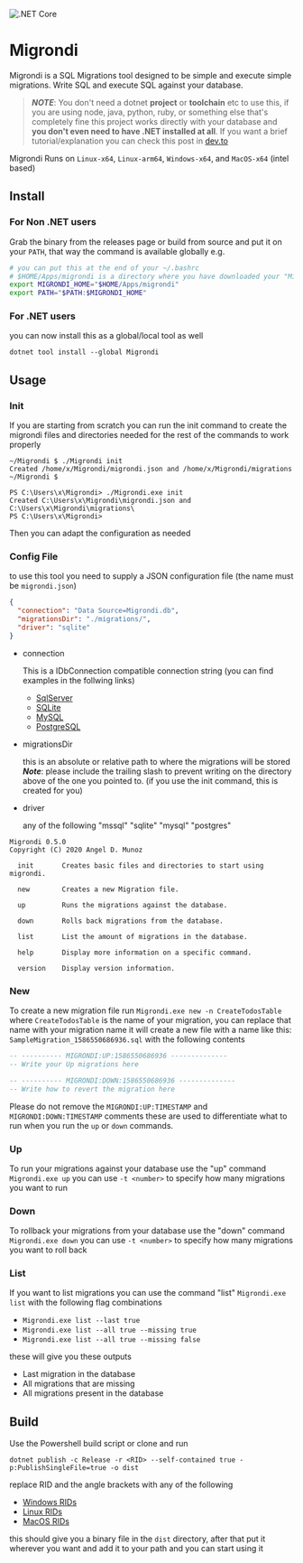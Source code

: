 ![.NET Core](https://github.com/AngelMunoz/Migrondi/workflows/.NET%20Core/badge.svg?branch=master)

# Migrondi

Migrondi is a SQL Migrations tool designed to be simple and execute simple migrations. Write SQL and execute SQL against your database.

> **_NOTE_**: You don't need a dotnet **project** or **toolchain** etc to use this, if you are using node, java, python, ruby, or something else that's completely fine this project works directly with your database and **you don't even need to have .NET installed at all**. If you want a brief tutorial/explanation you can check this post in [dev.to](https://dev.to/tunaxor/migrondi-simple-sql-migrations-tool-30lm)

Migrondi Runs on `Linux-x64`, `Linux-arm64`, `Windows-x64`, and `MacOS-x64` (intel based)
## Install

### For Non .NET users

Grab the binary from the releases page or build from source and put it on your `PATH`, that way the command is available globally e.g.

```bash
# you can put this at the end of your ~/.bashrc
# $HOME/Apps/migrondi is a directory where you have downloaded your "Migrondi" binary
export MIGRONDI_HOME="$HOME/Apps/migrondi"
export PATH="$PATH:$MIGRONDI_HOME"
```

### For .NET users

you can now install this as a global/local tool as well

```
dotnet tool install --global Migrondi
```

## Usage

### Init

If you are starting from scratch you can run the init command to create the migrondi files and directories needed for the rest of the commands to work properly

```
~/Migrondi $ ./Migrondi init
Created /home/x/Migrondi/migrondi.json and /home/x/Migrondi/migrations
~/Migrondi $
```

```
PS C:\Users\x\Migrondi> ./Migrondi.exe init
Created C:\Users\x\Migrondi\migrondi.json and C:\Users\x\Migrondi\migrations\
PS C:\Users\x\Migrondi>
```

Then you can adapt the configuration as needed

### Config File

to use this tool you need to supply a JSON configuration file (the name must be `migrondi.json`)

```json
{
  "connection": "Data Source=Migrondi.db",
  "migrationsDir": "./migrations/",
  "driver": "sqlite"
}
```

- connection

  This is a IDbConnection compatible connection string (you can find examples in the follwing links)

  - [SqlServer](https://www.connectionstrings.com/sql-server/)
  - [SQLite](https://www.connectionstrings.com/sqlite/)
  - [MySQL](https://www.connectionstrings.com/mysql/)
  - [PostgreSQL](https://www.connectionstrings.com/postgresql/)

- migrationsDir

  this is an absolute or relative path to where the migrations will be stored **_Note_**: please include the trailing slash to prevent writing on the directory above of the one you pointed to. (if you use the init command, this is created for you)

- driver

  any of the following "mssql" "sqlite" "mysql" "postgres"

```
Migrondi 0.5.0
Copyright (C) 2020 Angel D. Munoz

  init       Creates basic files and directories to start using migrondi.

  new        Creates a new Migration file.

  up         Runs the migrations against the database.

  down       Rolls back migrations from the database.

  list       List the amount of migrations in the database.

  help       Display more information on a specific command.

  version    Display version information.
```

### New

To create a new migration file run `Migrondi.exe new -n CreateTodosTable` where `CreateTodosTable` is the name of your migration, you can replace that name with your migration name it will create a new file with a name like this:
`SampleMigration_1586550686936.sql` with the following contents

```sql
-- ---------- MIGRONDI:UP:1586550686936 --------------
-- Write your Up migrations here

-- ---------- MIGRONDI:DOWN:1586550686936 --------------
-- Write how to revert the migration here
```

Please do not remove the `MIGRONDI:UP:TIMESTAMP` and `MIGRONDI:DOWN:TIMESTAMP` comments these are used to differentiate what to run when you run the `up` or `down` commands.

### Up

To run your migrations against your database use the "up" command `Migrondi.exe up` you can use `-t <number>` to specify how many migrations you want to run

### Down

To rollback your migrations from your database use the "down" command `Migrondi.exe down` you can use `-t <number>` to specify how many migrations you want to roll back

### List

If you want to list migrations you can use the command "list" `Migrondi.exe list` with the following flag combinations

- `Migrondi.exe list --last true`
- `Migrondi.exe list --all true --missing true`
- `Migrondi.exe list --all true --missing false`

these will give you these outputs

- Last migration in the database
- All migrations that are missing
- All migrations present in the database

## Build

Use the Powershell build script or clone and run

```
dotnet publish -c Release -r <RID> --self-contained true -p:PublishSingleFile=true -o dist
```

replace RID and the angle brackets with any of the following

- [Windows RIDs](https://docs.microsoft.com/en-us/dotnet/core/rid-catalog#windows-rids)
- [Linux RIDs](https://docs.microsoft.com/en-us/dotnet/core/rid-catalog#linux-rids)
- [MacOS RIDs](https://docs.microsoft.com/en-us/dotnet/core/rid-catalog#macos-rids)

this should give you a binary file in the `dist` directory, after that put it wherever you want and add it to your path and you can start using it
